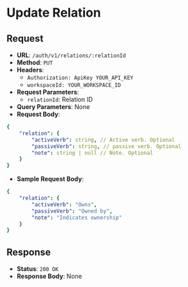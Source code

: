 # Update Relation

## Request
* **URL**: `/auth/v1/relations/:relationId`
* **Method**: `PUT`
* **Headers**:
    * `Authorization: ApiKey YOUR_API_KEY`
    * `workspaceId: YOUR_WORKSPACE_ID`
* **Request Parameters**:
    * `relationId`: Relation ID
* **Query Parameters**: None
* **Request Body**:

```yaml
{
    "relation": {
        "activeVerb": string, // Active verb. Optional
        "passiveVerb": string, // passive verb. Optional
        "note": string | null // Note. Optional
    }
}
```

* **Sample Request Body**:
```yaml
{
	"relation": {
		"activeVerb": "Owns",
		"passiveVerb": "Owned by",
		"note": "Indicates ownership"
	}
}
```

## Response
* **Status**: `200 OK`
* **Response Body**:
None